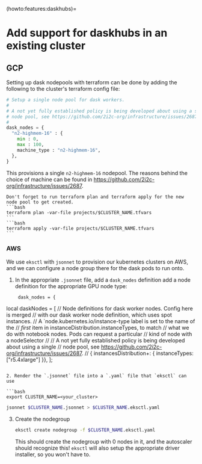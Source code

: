 (howto:features:daskhubs)=
# Add support for daskhubs in an existing cluster

## GCP

Setting up dask nodepools with terraform can be done by adding the following to the cluster's terraform config file:

```terraform
# Setup a single node pool for dask workers.
#
# A not yet fully established policy is being developed about using a single
# node pool, see https://github.com/2i2c-org/infrastructure/issues/2687.
#
dask_nodes = {
  "n2-highmem-16" : {
    min : 0,
    max : 100,
    machine_type : "n2-highmem-16",
  },
}
```

This provisions a single `n2-highmem-16` nodepool. The reasons behind the choice of machine can be found in https://github.com/2i2c-org/infrastructure/issues/2687.

````{tip}
Don't forget to run terraform plan and terraform apply for the new node pool to get created.
```bash
terraform plan -var-file projects/$CLUSTER_NAME.tfvars
```
```bash
terraform apply -var-file projects/$CLUSTER_NAME.tfvars
```
````

### AWS

We use `eksctl` with `jsonnet` to provision our kubernetes clusters on
AWS, and we can configure a node group there for the dask pods to run onto.

1. In the appropriate `.jsonnet` file, add a `dask_nodes` definition 
   add a node definition for the appropriate GPU node type:

   ```
    dask_nodes = {
local daskNodes = [
    // Node definitions for dask worker nodes. Config here is merged
    // with our dask worker node definition, which uses spot instances.
    // A `node.kubernetes.io/instance-type label is set to the name of the
    // *first* item in instanceDistribution.instanceTypes, to match
    // what we do with notebook nodes. Pods can request a particular
    // kind of node with a nodeSelector
    //
    // A not yet fully established policy is being developed about using a single
    // node pool, see https://github.com/2i2c-org/infrastructure/issues/2687.
    //
    { instancesDistribution+: { instanceTypes: ["r5.4xlarge"] }},
];
   ```

2. Render the `.jsonnet` file into a `.yaml` file that `eksctl` can use

   ```bash
   export CLUSTER_NAME=<your_cluster>
   ```

   ```bash
   jsonnet $CLUSTER_NAME.jsonnet > $CLUSTER_NAME.eksctl.yaml
   ```

3. Create the nodegroup

   ```bash
   eksctl create nodegroup -f $CLUSTER_NAME.eksctl.yaml
   ```

   This should create the nodegroup with 0 nodes in it, and the
   autoscaler should recognize this! `eksctl` will also setup the
   appropriate driver installer, so you won't have to.
